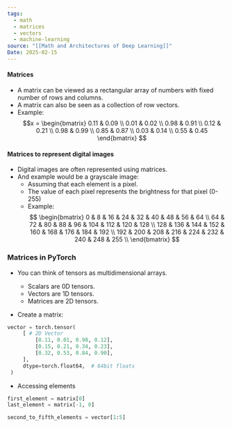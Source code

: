 ```yaml
---
tags:
  - math
  - matrices
  - vectors
  - machine-learning
source: "[[Math and Architectures of Deep Learning]]"
Date: 2025-02-15
---
```

#### Matrices
- A matrix can be viewed as a rectangular array of numbers with fixed number of rows and columns.
- A matrix can also be seen as a collection of row vectors.
- Example: $$x =
\begin{bmatrix}
	0.11 & 0.09 \\
	0.01 & 0.02 \\
	0.98 & 0.91 \\
	0.12 & 0.21 \\
	0.98 & 0.99 \\
	0.85 & 0.87 \\
	0.03 & 0.14 \\
	0.55 & 0.45 
\end{bmatrix}
$$
#### Matrices to represent digital images
- Digital images are often represented using matrices.
- And example would be a grayscale image:
	- Assuming that each element is a pixel.
	- The value of each pixel represents the brightness for that pixel (0-255)
	- Example: $$
\begin{bmatrix}
	0   & 8   & 16  & 24  & 32  & 40  & 48  & 56  & 64  \\
	64  & 72  & 80  & 88  & 96  & 104 & 112 & 120 & 128 \\
	128 & 136 & 144 & 152 & 160 & 168 & 176 & 184 & 192 \\
	192 & 200 & 208 & 216 & 224 & 232 & 240 & 248 & 255 \\
\end{bmatrix}
$$
### Matrices in PyTorch
- You can think of tensors as multidimensional arrays.
	- Scalars are 0D tensors.
	- Vectors are 1D tensors.
	- Matrices are 2D tensors.

- Create a matrix:
```python
vector = torch.tensor(
	 [ # 2D Vector
		 [0.11, 0.01, 0.98, 0.12],
		 [0.15, 0.21, 0.34, 0.23],
		 [0.32, 0.53, 0.84, 0.90],
	 ], 
	 dtype=torch.float64,  # 64bit floats 
 ) 
```
- Accessing elements
```python
first_element = matrix[0]
last_element = matrix[-1, 0]

second_to_fifth_elements = vector[1:5]
```
